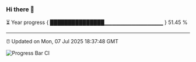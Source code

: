 ### Hi there 👋

⏳ Year progress { ███████████████▁▁▁▁▁▁▁▁▁▁▁▁▁▁▁ } 51.45 %

---

⏰ Updated on Mon, 07 Jul 2025 18:37:48 GMT

![Progress Bar CI](https://github.com/DhruviPatel157/GitHub-Actions-Demo/workflows/Progress%20Bar%20CI/badge.svg)
